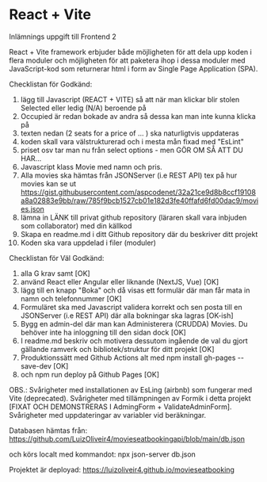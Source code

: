 # React + Vite

Inlämnings uppgift till Frontend 2

React + Vite framework erbjuder både möjligheten för att dela upp koden i flera moduler och möjligheten för att paketera ihop i dessa moduler med JavaScript-kod som returnerar html i form av Single Page Application (SPA).

Checklistan för Godkänd:
1.	lägg till Javascript (REACT + VITE) så att när man klickar blir stolen Selected eller ledig (N/A) beroende på
2.	Occupied är redan bokade av andra så dessa kan man inte kunna klicka på 
3.	texten nedan (2 seats  for a price of ... ) ska naturligtvis uppdateras 
4.	koden skall vara välstrukturerad och i mesta mån fixad med "EsLint" 
5.	priset osv tar man nu från select options - men GÖR OM SÅ ATT DU HAR... 
6.	Javascript klass Movie med namn och pris. 
7.	Alla movies ska hämtas från JSONServer (i.e REST API) tex på hur movies kan se ut https://gist.githubusercontent.com/aspcodenet/32a21ce9d8b8ccf19108a8a02883e9bb/raw/785f9bcb1527cb01e182d3fe40ffafd6fd00dac9/movies.json
8.	lämna in LÄNK till privat github repository (läraren skall vara inbjuden som collaborator) med din källkod 
9.	Skapa en readme.md i ditt Github repository där du beskriver ditt projekt
10.	Koden ska vara uppdelad i filer (moduler)

Checklistan för Väl Godkänd:
1.	alla G krav samt [OK]
2.	använd React eller Angular eller liknande (NextJS, Vue) [OK]
3.	lägg till en knapp "Boka" och då visas ett formulär där man får mata in namn och telefonnummer [OK]
4.	Formuläret ska med Javascript validera korrekt och sen posta  till en JSONServer (i.e REST API)  där alla bokningar ska lagras  [OK-ish]
5.	Bygg en admin-del där man kan Administerera (CRUDDA) Movies. Du behöver inte ha inloggning till den sidan dock [OK]
6.	I readme.md beskriv och motivera dessutom ingående de val du gjort gällande ramverk och bibliotek/struktur för ditt projekt  [OK]
7.	Produktionssätt med Github Actions alt med npm install gh-pages --save-dev [OK]
8.	och npm run deploy på Github Pages [OK]

OBS.:
Svårigheter med installationen av EsLing (airbnb) som fungerar med Vite (deprecated).
Svårigheter med tillämpningen av Formik i detta projekt [FIXAT OCH DEMONSTRERAS I AdmingForm + ValidateAdminForm].
Svårigheter med uppdateringar av variabler vid beräkningar.

Databasen hämtas från:
https://github.com/LuizOliveir4/movieseatbookingapi/blob/main/db.json

och körs localt med kommandot:
npx json-server db.json

Projektet är deployad:
https://luizoliveir4.github.io/movieseatbooking